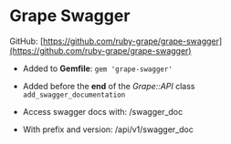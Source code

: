 # Grape Swagger

GitHub: [https://github.com/ruby-grape/grape-swagger](https://github.com/ruby-grape/grape-swagger)

- Added to **Gemfile**:
`gem 'grape-swagger'`

- Added before the **end** of the *Grape::API* class
`add_swagger_documentation`

- Access swagger docs with: /swagger_doc

- With prefix and version: /api/v1/swagger_doc
